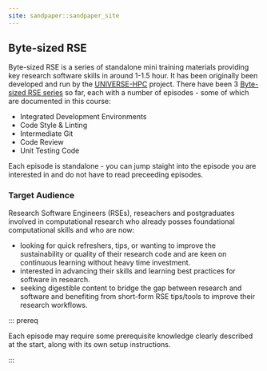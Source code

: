 ```yaml
---
site: sandpaper::sandpaper_site
---
```


## Byte-sized RSE

Byte-sized RSE is a series of standalone mini training materials providing key research software skills in around 1-1.5 hour. It has been originally been developed and run by the [UNIVERSE-HPC](https://www.universe-hpc.ac.uk/) project. There have been 3 [Byte-sized RSE series](https://www.universe-hpc.ac.uk/events/byte-sized-rse/) so far, each with a number of episodes - some of which are documented in this course:

- Integrated Development Environments
- Code Style & Linting
- Intermediate Git
- Code Review
- Unit Testing Code

Each episode is standalone - you can jump staight into the episode you are interested in and do not have to read preceeding episodes.

### Target Audience

Research Software Engineers (RSEs), reseachers and postgraduates involved in computational research who already posses foundational computational skills and who are now:
- looking for quick refreshers, tips, or wanting to improve the sustainability or quality of their research code and are keen on continuous learning without heavy time investment.
- interested in advancing their skills and learning best practices for software in research.
- seeking digestible content to bridge the gap between research and software and benefiting from short-form RSE tips/tools to improve their research workflows.

::: prereq

Each episode may require some prerequisite knowledge clearly described at the start, along with its own setup instructions.

:::
